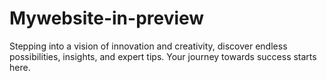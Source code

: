 # Mywebsite-in-preview
 Stepping into a vision of innovation and creativity, discover endless possibilities, insights, and expert tips. Your journey towards success starts here. 
